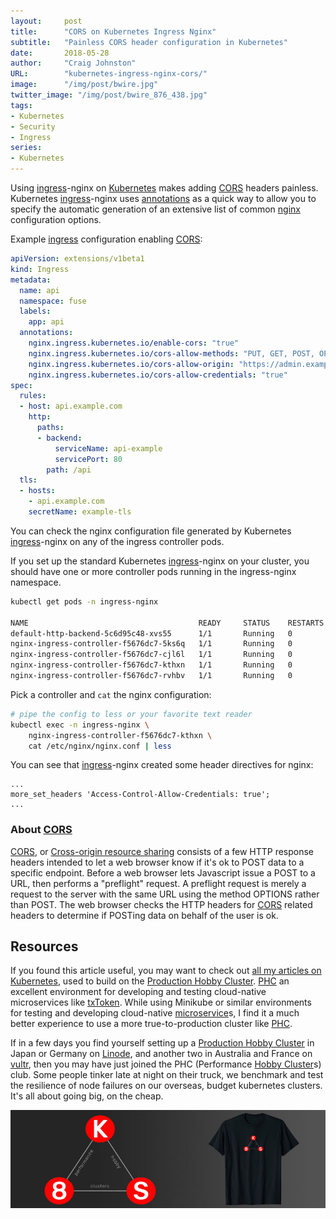 ```yaml
---
layout:     post
title:      "CORS on Kubernetes Ingress Nginx"
subtitle:   "Painless CORS header configuration in Kubernetes"
date:       2018-05-28
author:     "Craig Johnston"
URL:        "kubernetes-ingress-nginx-cors/"
image:      "/img/post/bwire.jpg"
twitter_image: "/img/post/bwire_876_438.jpg"
tags:
- Kubernetes
- Security
- Ingress
series:
- Kubernetes
---
```


Using [ingress]-nginx on [Kubernetes] makes adding [CORS] headers painless. Kubernetes [ingress]-nginx uses [annotations] as a quick way to allow you to specify the automatic generation of an extensive list of common [nginx] configuration options.

Example [ingress] configuration enabling [CORS]:

```yaml
apiVersion: extensions/v1beta1
kind: Ingress
metadata:
  name: api
  namespace: fuse
  labels:
    app: api
  annotations:
    nginx.ingress.kubernetes.io/enable-cors: "true"
    nginx.ingress.kubernetes.io/cors-allow-methods: "PUT, GET, POST, OPTIONS"
    nginx.ingress.kubernetes.io/cors-allow-origin: "https://admin.example.com"
    nginx.ingress.kubernetes.io/cors-allow-credentials: "true"
spec:
  rules:
  - host: api.example.com
    http:
      paths:
      - backend:
          serviceName: api-example
          servicePort: 80
        path: /api
  tls:
  - hosts:
    - api.example.com
    secretName: example-tls
```

You can check the nginx configuration file generated by Kubernetes [ingress]-nginx on any of the ingress controller pods.

If you set up the standard Kubernetes [ingress]-nginx on your cluster, you should have one or more controller pods running in the ingress-nginx namespace.

```bash
kubectl get pods -n ingress-nginx

NAME                                      READY     STATUS    RESTARTS   AGE
default-http-backend-5c6d95c48-xvs55      1/1       Running   0          26d
nginx-ingress-controller-f5676dc7-5ks6q   1/1       Running   0          26d
nginx-ingress-controller-f5676dc7-cjl6l   1/1       Running   0          26d
nginx-ingress-controller-f5676dc7-kthxn   1/1       Running   0          26d
nginx-ingress-controller-f5676dc7-rvhbv   1/1       Running   0          26d
```

Pick a controller and `cat` the nginx configuration:

```bash
# pipe the config to less or your favorite text reader
kubectl exec -n ingress-nginx \
    nginx-ingress-controller-f5676dc7-kthxn \
    cat /etc/nginx/nginx.conf | less
```

You can see that [ingress]-nginx created some header directives for nginx:

```plain
...
more_set_headers 'Access-Control-Allow-Credentials: true';
...
```

### About [CORS]

[CORS], or [Cross-origin resource sharing][CORS] consists of a few HTTP response headers intended to let a web browser know if it's ok to POST data to a specific endpoint. Before a web browser lets Javascript issue a POST to a URL, then performs a "preflight" request. A preflight request is merely a request to the server with the same URL using the method OPTIONS rather than POST. The web browser checks the HTTP headers for [CORS] related headers to determine if POSTing data on behalf of the user is ok.



## Resources

If you found this article useful, you may want to check out [all my articles on Kubernetes][phc.txn2.net], used to build on the [Production Hobby Cluster]. [PHC][Production Hobby Cluster] an excellent environment for developing and testing cloud-native microservices like [txToken]. While using Minikube or similar environments for testing and developing cloud-native [microservice]s, I find it a much better experience to use a more true-to-production cluster like [PHC][Production Hobby Cluster].

If in a few days you find yourself setting up a [Production Hobby Cluster] in Japan or Germany on [Linode], and another two in Australia and France on [vultr], then you may have just joined the PHC (Performance [Hobby Cluster]s) club. Some people tinker late at night on their truck, we benchmark and test the resilience of node failures on our overseas, budget kubernetes clusters. It's all about going big, on the cheap.

[![k8s performance hobby clusters](https://github.com/cjimti/mk/raw/master/images/content/k8s-tshirt-banner.jpg)](https://amzn.to/2IOe8Yu)

[Annotations]: https://github.com/kubernetes/ingress-nginx/blob/master/docs/user-guide/nginx-configuration/annotations.md
[CORS]: https://en.wikipedia.org/wiki/Cross-origin_resource_sharing
[nginx]: http://nginx.org/en/docs/beginners_guide.html
[microservice]: http://microservices.io/
[Kubernetes]: https://kubernetes.io/
[txToken]: https://github.com/txn2/txtoken
[phc.txn2.net]: http://localhost:4000/tag/phc.txn2.net/
[Ingress]: /web-cluster-ingress/
[Production Hobby Cluster]: /hobby-cluster/
[Hobby Cluster]: /hobby-cluster/
[Linode]: https://www.linode.com/?r=848a6b0b21dc8edd33124f05ec8f99207ccddfde
[vultr]: https://www.vultr.com/?ref=7418713

